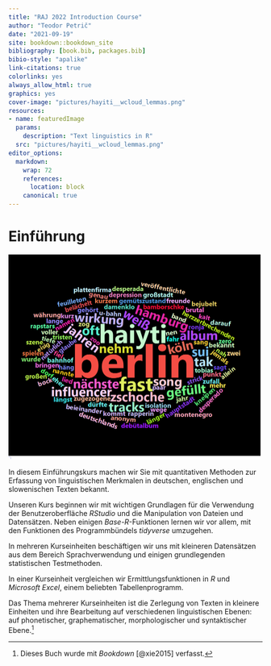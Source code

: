 ```yaml
---
title: "RAJ 2022 Introduction Course"
author: "Teodor Petrič"
date: "2021-09-19"
site: bookdown::bookdown_site
bibliography: [book.bib, packages.bib]
bibio-style: "apalike"
link-citations: true
colorlinks: yes 
always_allow_html: true
graphics: yes 
cover-image: "pictures/hayiti__wcloud_lemmas.png" 
resources:
- name: featuredImage
  params:
    description: "Text linguistics in R"
  src: "pictures/hayiti__wcloud_lemmas.png" 
editor_options:
  markdown:
    wrap: 72
    references: 
      location: block
    canonical: true
---
```




# Einführung

<img src="pictures/hayiti__wcloud_lemmas.png" width="500" />

In diesem Einführungskurs machen wir Sie mit quantitativen Methoden zur
Erfassung von linguistischen Merkmalen in deutschen, englischen und
slowenischen Texten bekannt.

Unseren Kurs beginnen wir mit wichtigen Grundlagen für die Verwendung
der Benutzeroberfläche *RStudio* und die Manipulation von Dateien und
Datensätzen. Neben einigen *Base-R*-Funktionen lernen wir vor allem, mit
den Funktionen des Programmbündels *tidyverse* umzugehen.

In mehreren Kurseinheiten beschäftigen wir uns mit kleineren Datensätzen
aus dem Bereich Sprachverwendung und einigen grundlegenden statistischen
Testmethoden.

In einer Kurseinheit vergleichen wir Ermittlungsfunktionen in *R* und
*Microsoft Excel*, einem beliebten Tabellenprogramm.

Das Thema mehrerer Kurseinheiten ist die Zerlegung von Texten in
kleinere Einheiten und ihre Bearbeitung auf verschiedenen linguistischen
Ebenen: auf phonetischer, graphematischer, morphologischer und
syntaktischer Ebene.[^index-1]

[^index-1]: Dieses Buch wurde mit *Bookdown* [@xie2015] verfasst.


